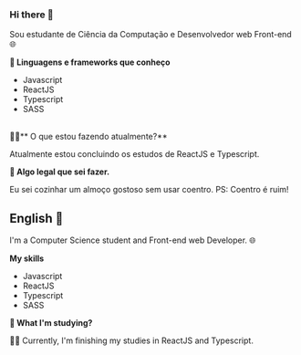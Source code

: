 ### Hi there 👋

Sou estudante de Ciência da Computação e Desenvolvedor web Front-end 🌐

**🔬 Linguagens e frameworks que conheço**
- Javascript
- ReactJS
- Typescript
- SASS
<br>
👨‍🎓** O que estou fazendo atualmente?**

Atualmente estou concluindo os estudos de ReactJS e Typescript.
<br>

**🥣 Algo legal que sei fazer.**

Eu sei cozinhar um almoço gostoso sem usar coentro. PS: Coentro é ruim!
<br>

## English 🍁

I'm a Computer Science student and Front-end web Developer. 🌐

**My skills**
- Javascript
- ReactJS
- Typescript
- SASS

**🔨 What I'm studying?**

👨‍🎓 Currently, I'm finishing my studies in ReactJS and Typescript.
